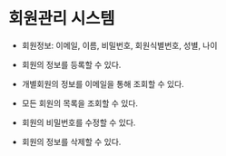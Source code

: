 
# 회원관리 시스템

- 회원정보: 이메일, 이름, 비밀번호, 회원식별번호, 성별, 나이

- 회원의 정보를 등록할 수 있다.
- 개별회원의 정보를 이메일을 통해 조회할 수 있다.
- 모든 회원의 목록을 조회할 수 있다.
- 회원의 비밀번호를 수정할 수 있다.
- 회원의 정보를 삭제할 수 있다.
